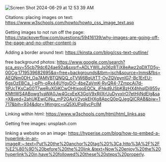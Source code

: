 ![Screen Shot 2024-06-29 at 12 53 39 AM](https://github.com/lothylg/lg-portfolio/assets/171598913/4b7dd113-1d4f-4b74-a8b6-f4e60ab9e3c8)


Citations: placing images on text: 
https://www.w3schools.com/howto/howto_css_image_text.asp

Getting images to not run off the page:
https://stackoverflow.com/questions/59416139/why-images-are-going-off-the-page-and-no-other-content-is

Adding a border around text:
 https://kinsta.com/blog/css-text-outline/

free background photos: 
https://www.google.com/search?sca_esv=55cb79dc624ae92a&sxsrf=ADLYWILJs06z8TiX8eAwz2qDXTD5y-0GCg:1719539682695&q=free+backgrounds&tbm=isch&source=lnms&fbs=AEQNm0DH_Oa7AMVBTQNQQ_oTVW6BqUtTT-OvZQVpynIG7-Bc1ErEU-6gsOzEBCa_j-pPh-oRx44UYgyDO-4beZaVmK-RyQR4-7ZmpcAi7d-1IPJcTKsCaG0T7weRuXGiKCwOHtjxqoEQCk_jFhkd9JSbKBzHX4hhqlDj955yKMttWS4ABowg1vaWA0Jw4GcxEeX3GqV9xRjlXrUuDyyxIrO7etHijNdElg&sa=X&ved=2ahUKEwjCiNu_mP2GAxV2vokEHXg8ApcQ0pQJegQICRAB&biw=1717&bih=934&dpr=1#imgrc=uQ5XUPq8ycPcIM

Linking within html:
https://www.w3schools.com/html/html_links.asp

Getting free images: 
unsplash.com

linking a website on an image: 
https://hyperise.com/blog/how-to-embed-a-hyperlink-in-an-image#:~:text=Put%20the%20anchor%20tag%20%3Ca,http%3A%2F%2F%E2%80%9D%20before%20the%20link.&text=Now%20enjoy%20the%20hyperlink%20in,have%20followed%20these%20steps%20properly.

